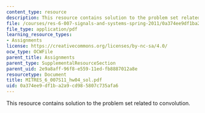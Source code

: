 ```yaml
---
content_type: resource
description: This resource contains solution to the problem set related to convolution.
file: /courses/res-6-007-signals-and-systems-spring-2011/0a374ee9df1ba2a9cd985807c735afa6_MITRES_6_007S11_hw04_sol.pdf
file_type: application/pdf
learning_resource_types:
- Assignments
license: https://creativecommons.org/licenses/by-nc-sa/4.0/
ocw_type: OCWFile
parent_title: Assignments
parent_type: SupplementalResourceSection
parent_uid: 2e9a8aff-96f8-e559-11ed-fb8887012a8e
resourcetype: Document
title: MITRES_6_007S11_hw04_sol.pdf
uid: 0a374ee9-df1b-a2a9-cd98-5807c735afa6
---
```

This resource contains solution to the problem set related to convolution.